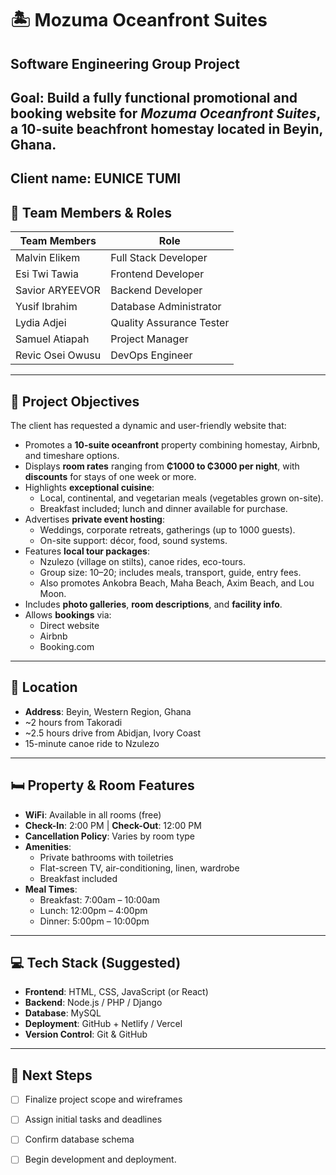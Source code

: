 # 🏝️ Mozuma Oceanfront Suites

**Software Engineering Group Project**  
---
**Goal:** Build a fully functional promotional and booking website for *Mozuma Oceanfront Suites*, a 10-suite beachfront homestay located in Beyin, Ghana.
---
Client name: EUNICE TUMI
---

## 👥 Team Members & Roles

|Team Members      | Role                    |
|------------------|-------------------------|
| Malvin Elikem    | Full Stack Developer    |
| Esi Twi Tawia    | Frontend Developer      |
| Savior ARYEEVOR  | Backend Developer       |
| Yusif Ibrahim    | Database Administrator  |
| Lydia Adjei      | Quality Assurance Tester|
| Samuel Atiapah   | Project Manager         |
| Revic Osei Owusu | DevOps Engineer         |

---

## 🎯 Project Objectives

The client has requested a dynamic and user-friendly website that:

- Promotes a **10-suite oceanfront** property combining homestay, Airbnb, and timeshare options.
- Displays **room rates** ranging from **₵1000 to ₵3000 per night**, with **discounts** for stays of one week or more.
- Highlights **exceptional cuisine**:
  - Local, continental, and vegetarian meals (vegetables grown on-site).
  - Breakfast included; lunch and dinner available for purchase.
- Advertises **private event hosting**:
  - Weddings, corporate retreats, gatherings (up to 1000 guests).
  - On-site support: décor, food, sound systems.
- Features **local tour packages**:
  - Nzulezo (village on stilts), canoe rides, eco-tours.
  - Group size: 10–20; includes meals, transport, guide, entry fees.
  - Also promotes Ankobra Beach, Maha Beach, Axim Beach, and Lou Moon.
- Includes **photo galleries**, **room descriptions**, and **facility info**.
- Allows **bookings** via:
  - Direct website
  - Airbnb
  - Booking.com

---

## 📍 Location

- **Address**: Beyin, Western Region, Ghana  
- ~2 hours from Takoradi  
- ~2.5 hours drive from Abidjan, Ivory Coast  
- 15-minute canoe ride to Nzulezo

---

## 🛏️ Property & Room Features

- **WiFi**: Available in all rooms (free)
- **Check-In**: 2:00 PM | **Check-Out**: 12:00 PM
- **Cancellation Policy**: Varies by room type
- **Amenities**:
  - Private bathrooms with toiletries
  - Flat-screen TV, air-conditioning, linen, wardrobe
  - Breakfast included
- **Meal Times**:
  - Breakfast: 7:00am – 10:00am
  - Lunch: 12:00pm – 4:00pm
  - Dinner: 5:00pm – 10:00pm

---

## 💻 Tech Stack (Suggested)

- **Frontend**: HTML, CSS, JavaScript (or React)
- **Backend**: Node.js / PHP / Django
- **Database**: MySQL
- **Deployment**: GitHub + Netlify / Vercel
- **Version Control**: Git & GitHub

---

## 📌 Next Steps

- [ ] Finalize project scope and wireframes
- [ ] Assign initial tasks and deadlines
- [ ] Confirm database schema
- [ ] Begin development and deployment.

